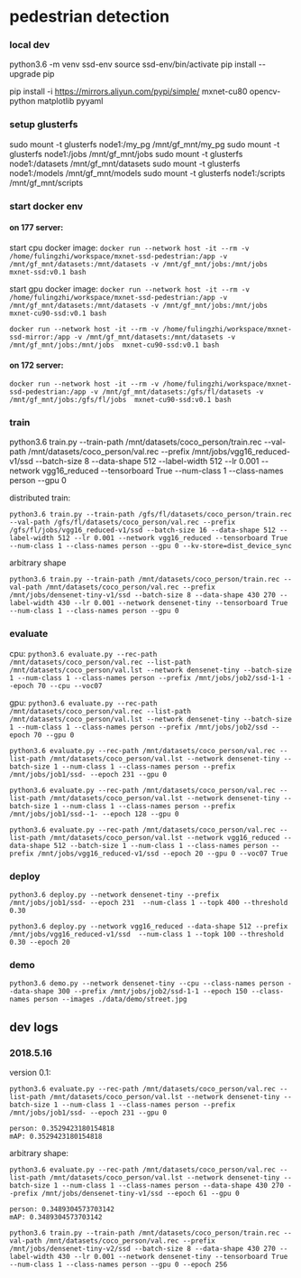 # pedestrian detection

### local dev

python3.6 -m venv ssd-env
source ssd-env/bin/activate
pip install --upgrade pip

pip install -i https://mirrors.aliyun.com/pypi/simple/ mxnet-cu80 opencv-python matplotlib pyyaml

### setup glusterfs

sudo mount -t glusterfs node1:/my_pg /mnt/gf_mnt/my_pg
sudo mount -t glusterfs node1:/jobs /mnt/gf_mnt/jobs
sudo mount -t glusterfs node1:/datasets /mnt/gf_mnt/datasets
sudo mount -t glusterfs node1:/models /mnt/gf_mnt/models
sudo mount -t glusterfs node1:/scripts /mnt/gf_mnt/scripts

### start docker env

#### on 177 server:
start cpu docker image:
`docker run --network host -it --rm -v /home/fulingzhi/workspace/mxnet-ssd-pedestrian:/app -v /mnt/gf_mnt/datasets:/mnt/datasets -v /mnt/gf_mnt/jobs:/mnt/jobs mxnet-ssd:v0.1 bash`

start gpu docker image:
`docker run --network host -it --rm -v /home/fulingzhi/workspace/mxnet-ssd-pedestrian:/app -v /mnt/gf_mnt/datasets:/mnt/datasets -v /mnt/gf_mnt/jobs:/mnt/jobs  mxnet-cu90-ssd:v0.1 bash`

`docker run --network host -it --rm -v /home/fulingzhi/workspace/mxnet-ssd-mirror:/app -v /mnt/gf_mnt/datasets:/mnt/datasets -v /mnt/gf_mnt/jobs:/mnt/jobs  mxnet-cu90-ssd:v0.1 bash`

#### on 172 server:
`docker run --network host -it --rm -v /home/fulingzhi/workspace/mxnet-ssd-pedestrian:/app -v /mnt/gf_mnt/datasets:/gfs/fl/datasets -v /mnt/gf_mnt/jobs:/gfs/fl/jobs  mxnet-cu90-ssd:v0.1 bash`

### train

python3.6 train.py --train-path /mnt/datasets/coco_person/train.rec --val-path /mnt/datasets/coco_person/val.rec --prefix /mnt/jobs/vgg16_reduced-v1/ssd --batch-size 8 --data-shape 512 --label-width 512 --lr 0.001 --network vgg16_reduced --tensorboard True --num-class 1 --class-names person --gpu 0

distributed train:
```
python3.6 train.py --train-path /gfs/fl/datasets/coco_person/train.rec --val-path /gfs/fl/datasets/coco_person/val.rec --prefix /gfs/fl/jobs/vgg16_reduced-v1/ssd --batch-size 16 --data-shape 512 --label-width 512 --lr 0.001 --network vgg16_reduced --tensorboard True --num-class 1 --class-names person --gpu 0 --kv-store=dist_device_sync
```

arbitrary shape

`python3.6 train.py --train-path /mnt/datasets/coco_person/train.rec --val-path /mnt/datasets/coco_person/val.rec --prefix /mnt/jobs/densenet-tiny-v1/ssd --batch-size 8 --data-shape 430 270 --label-width 430 --lr 0.001 --network densenet-tiny --tensorboard True --num-class 1 --class-names person --gpu 0`

### evaluate

cpu:
`python3.6 evaluate.py --rec-path /mnt/datasets/coco_person/val.rec --list-path /mnt/datasets/coco_person/val.lst --network densenet-tiny --batch-size 1 --num-class 1 --class-names person --prefix /mnt/jobs/job2/ssd-1-1 --epoch 70 --cpu --voc07`

gpu:
`python3.6 evaluate.py --rec-path /mnt/datasets/coco_person/val.rec --list-path /mnt/datasets/coco_person/val.lst --network densenet-tiny --batch-size 1 --num-class 1 --class-names person --prefix /mnt/jobs/job2/ssd --epoch 70 --gpu 0`

`python3.6 evaluate.py --rec-path /mnt/datasets/coco_person/val.rec --list-path /mnt/datasets/coco_person/val.lst --network densenet-tiny --batch-size 1 --num-class 1 --class-names person --prefix /mnt/jobs/job1/ssd- --epoch 231 --gpu 0`

`python3.6 evaluate.py --rec-path /mnt/datasets/coco_person/val.rec --list-path /mnt/datasets/coco_person/val.lst --network densenet-tiny --batch-size 1 --num-class 1 --class-names person --prefix /mnt/jobs/job1/ssd--1- --epoch 128 --gpu 0`

`python3.6 evaluate.py --rec-path /mnt/datasets/coco_person/val.rec --list-path /mnt/datasets/coco_person/val.lst --network vgg16_reduced --data-shape 512 --batch-size 1 --num-class 1 --class-names person --prefix /mnt/jobs/vgg16_reduced-v1/ssd --epoch 20 --gpu 0 --voc07 True`


### deploy

`python3.6 deploy.py --network densenet-tiny --prefix /mnt/jobs/job1/ssd- --epoch 231  --num-class 1 --topk 400 --threshold 0.30`

`python3.6 deploy.py --network vgg16_reduced --data-shape 512 --prefix /mnt/jobs/vgg16_reduced-v1/ssd  --num-class 1 --topk 100 --threshold 0.30 --epoch 20`


### demo

`python3.6 demo.py --network densenet-tiny --cpu --class-names person --data-shape 300 --prefix /mnt/jobs/job2/ssd-1-1 --epoch 150 --class-names person --images ./data/demo/street.jpg`


##  dev logs


### 2018.5.16

version 0.1:
```
python3.6 evaluate.py --rec-path /mnt/datasets/coco_person/val.rec --list-path /mnt/datasets/coco_person/val.lst --network densenet-tiny --batch-size 1 --num-class 1 --class-names person --prefix /mnt/jobs/job1/ssd- --epoch 231 --gpu 0

person: 0.3529423180154818
mAP: 0.3529423180154818
```

arbitrary shape:

```
python3.6 evaluate.py --rec-path /mnt/datasets/coco_person/val.rec --list-path /mnt/datasets/coco_person/val.lst --network densenet-tiny --batch-size 1 --num-class 1 --class-names person --data-shape 430 270 --prefix /mnt/jobs/densenet-tiny-v1/ssd --epoch 61 --gpu 0

person: 0.3489304573703142
mAP: 0.3489304573703142
```

```
python3.6 train.py --train-path /mnt/datasets/coco_person/train.rec --val-path /mnt/datasets/coco_person/val.rec --prefix /mnt/jobs/densenet-tiny-v2/ssd --batch-size 8 --data-shape 430 270 --label-width 430 --lr 0.001 --network densenet-tiny --tensorboard True --num-class 1 --class-names person --gpu 0 --epoch 256
```

